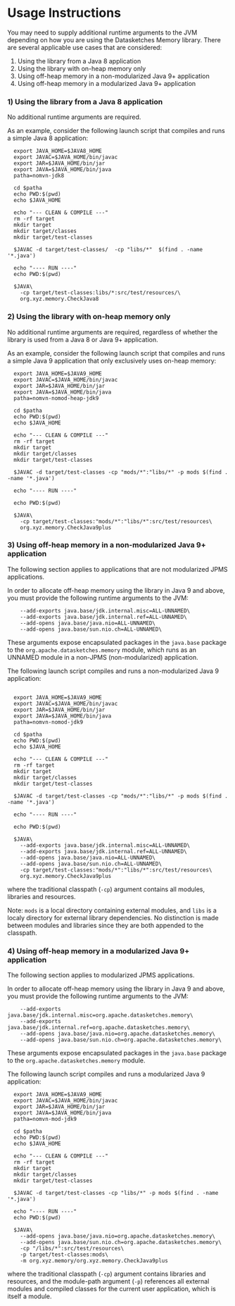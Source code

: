 <!--
    Licensed to the Apache Software Foundation (ASF) under one
    or more contributor license agreements.  See the NOTICE file
    distributed with this work for additional information
    regarding copyright ownership.  The ASF licenses this file
    to you under the Apache License, Version 2.0 (the
    "License"); you may not use this file except in compliance
    with the License.  You may obtain a copy of the License at

      http://www.apache.org/licenses/LICENSE-2.0

    Unless required by applicable law or agreed to in writing,
    software distributed under the License is distributed on an
    "AS IS" BASIS, WITHOUT WARRANTIES OR CONDITIONS OF ANY
    KIND, either express or implied.  See the License for the
    specific language governing permissions and limitations
    under the License.
-->

# Usage Instructions

You may need to supply additional runtime arguments to the JVM depending on how you are using the Datasketches Memory library.
There are several applicable use cases that are considered:

1) Using the library from a Java 8 application
2) Using the library with on-heap memory only
3) Using off-heap memory in a non-modularized Java 9+ application
4) Using off-heap memory in a modularized Java 9+ application

### 1) Using the library from a Java 8 application

No additional runtime arguments are required.  

As an example, consider the following launch script that compiles and runs a simple Java 8 application:

```shell
  export JAVA_HOME=$JAVA8_HOME
  export JAVAC=$JAVA_HOME/bin/javac
  export JAR=$JAVA_HOME/bin/jar
  export JAVA=$JAVA_HOME/bin/java
  patha=nomvn-jdk8
  
  cd $patha
  echo PWD:$(pwd)
  echo $JAVA_HOME
  
  echo "--- CLEAN & COMPILE ---"
  rm -rf target
  mkdir target
  mkdir target/classes
  mkdir target/test-classes
  
  $JAVAC -d target/test-classes/  -cp "libs/*"  $(find . -name '*.java')
  
  echo "---- RUN ----"
  echo PWD:$(pwd)
  
  $JAVA\ 
    -cp target/test-classes:libs/*:src/test/resources/\
    org.xyz.memory.CheckJava8
```

### 2) Using the library with on-heap memory only

No additional runtime arguments are required, regardless of whether the library is used from a Java 8 or Java 9+
application. 

As an example, consider the following launch script that compiles and runs a simple Java 9 application that only exclusively
uses on-heap memory:

```shell
  export JAVA_HOME=$JAVA9_HOME
  export JAVAC=$JAVA_HOME/bin/javac
  export JAR=$JAVA_HOME/bin/jar
  export JAVA=$JAVA_HOME/bin/java
  patha=nomvn-nomod-heap-jdk9
  
  cd $patha
  echo PWD:$(pwd)
  echo $JAVA_HOME
  
  echo "--- CLEAN & COMPILE ---"
  rm -rf target
  mkdir target
  mkdir target/classes
  mkdir target/test-classes
  
  $JAVAC -d target/test-classes -cp "mods/*":"libs/*" -p mods $(find . -name '*.java')
  
  echo "---- RUN ----"
  
  echo PWD:$(pwd)
  
  $JAVA\
    -cp target/test-classes:"mods/*":"libs/*":src/test/resources\
    org.xyz.memory.CheckJava9plus
```

### 3) Using off-heap memory in a non-modularized Java 9+ application

The following section applies to applications that are not modularized JPMS applications.

In order to allocate off-heap memory using the library in Java 9 and above, you must provide the
following runtime arguments to the JVM:

```shell
    --add-exports java.base/jdk.internal.misc=ALL-UNNAMED\
    --add-exports java.base/jdk.internal.ref=ALL-UNNAMED\
    --add-opens java.base/java.nio=ALL-UNNAMED\
    --add-opens java.base/sun.nio.ch=ALL-UNNAMED\
```

These arguments expose encapsulated packages in the `java.base` package to the `org.apache.datasketches.memory` module,
which runs as an UNNAMED module in a non-JPMS (non-modularized) application.

The following launch script compiles and runs a non-modularized Java 9 application:

```shell

  export JAVA_HOME=$JAVA9_HOME
  export JAVAC=$JAVA_HOME/bin/javac
  export JAR=$JAVA_HOME/bin/jar
  export JAVA=$JAVA_HOME/bin/java
  patha=nomvn-nomod-jdk9
  
  cd $patha
  echo PWD:$(pwd)
  echo $JAVA_HOME
  
  echo "--- CLEAN & COMPILE ---"
  rm -rf target
  mkdir target
  mkdir target/classes
  mkdir target/test-classes
  
  $JAVAC -d target/test-classes -cp "mods/*":"libs/*" -p mods $(find . -name '*.java')
  
  echo "---- RUN ----"
  
  echo PWD:$(pwd)
  
  $JAVA\
    --add-exports java.base/jdk.internal.misc=ALL-UNNAMED\
    --add-exports java.base/jdk.internal.ref=ALL-UNNAMED\
    --add-opens java.base/java.nio=ALL-UNNAMED\
    --add-opens java.base/sun.nio.ch=ALL-UNNAMED\
    -cp target/test-classes:"mods/*":"libs/*":src/test/resources\
    org.xyz.memory.CheckJava9plus
```
where the traditional classpath (`-cp`) argument contains all modules, libraries and resources. 

Note: `mods` is a local directory containing external modules, and `libs` is a localy directory for external library
dependencies.  No distinction is made between modules and libraries since they are both appended to the classpath.

### 4) Using off-heap memory in a modularized Java 9+ application

The following section applies to modularized JPMS applications.

In order to allocate off-heap memory using the library in Java 9 and above, you must provide the
following runtime arguments to the JVM:

```shell
    --add-exports java.base/jdk.internal.misc=org.apache.datasketches.memory\
    --add-exports java.base/jdk.internal.ref=org.apache.datasketches.memory\
    --add-opens java.base/java.nio=org.apache.datasketches.memory\
    --add-opens java.base/sun.nio.ch=org.apache.datasketches.memory\
```

These arguments expose encapsulated packages in the `java.base` package to the `org.apache.datasketches.memory` module.

The following launch script compiles and runs a modularized Java 9 application:

```shell
  export JAVA_HOME=$JAVA9_HOME
  export JAVAC=$JAVA_HOME/bin/javac
  export JAR=$JAVA_HOME/bin/jar
  export JAVA=$JAVA_HOME/bin/java
  patha=nomvn-mod-jdk9
  
  cd $patha
  echo PWD:$(pwd)
  echo $JAVA_HOME
  
  echo "--- CLEAN & COMPILE ---"
  rm -rf target
  mkdir target
  mkdir target/classes
  mkdir target/test-classes
  
  $JAVAC -d target/test-classes -cp "libs/*" -p mods $(find . -name '*.java')
  
  echo "---- RUN ----"
  echo PWD:$(pwd)
  
  $JAVA\
    --add-opens java.base/java.nio=org.apache.datasketches.memory\
    --add-opens java.base/sun.nio.ch=org.apache.datasketches.memory\
    -cp "/libs/*":src/test/resources\
    -p target/test-classes:mods\
    -m org.xyz.memory/org.xyz.memory.CheckJava9plus
```
where the traditional classpath (`-cp`) argument contains libraries and resources, and the module-path argument (`-p`)
references all external modules and compiled classes for the current user application, which is itself a module.

